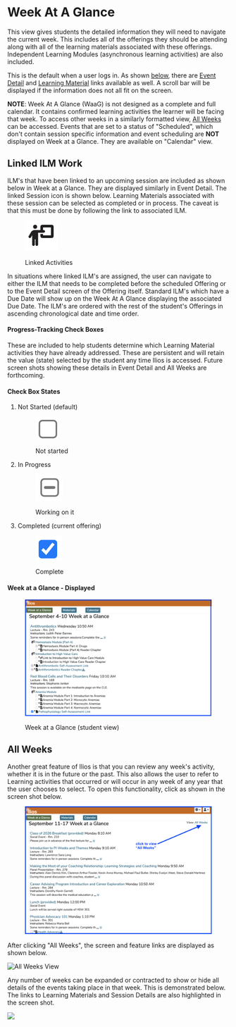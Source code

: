 # Week At A Glance

This view gives students the detailed information they will need to navigate the current week. This includes all of the offerings they should be attending along with all of the learning materials associated with these offerings. Independent Learning Modules (asynchronous learning activities) are also included.

This is the default when a user logs in. As shown [below](https://iliosproject.gitbook.io/ilios-user-guide/dashboard/week-at-a-glance#week-at-a-glance-displayed), there are [Event Detail](https://iliosproject.gitbook.io/ilios-user-guide/dashboard/event-detail-view) and [Learning Material](https://iliosproject.gitbook.io/ilios-user-guide/dashboard/materials-view) links available as well. A scroll bar will be displayed if the information does not all fit on the screen.

**NOTE**: Week At A Glance (WaaG) is not designed as a complete and full calendar. It contains confirmed learning activities the learner will be facing that week. To access other weeks in a similarly formatted view, [All Weeks](https://iliosproject.gitbook.io/ilios-user-guide/dashboard/week-at-a-glance#all-weeks) can be accessed. Events that are set to a status of "Scheduled", which don't contain session specific information and event scheduling are **NOT** displayed on Week at a Glance. They are available on "Calendar" view.&#x20;

## Linked ILM Work

ILM's that have been linked to an upcoming session are included as shown below in Week at a Glance. They are displayed similarly in Event Detail. The linked Session icon is shown below. Learning Materials associated with these session can be selected as completed or in process. The caveat is that this must be done by following the link to associated ILM.

<figure><img src="../.gitbook/assets/Screen Shot 2022-09-09 at 3.33.07 PM.png" alt=""><figcaption><p>Linked Activities</p></figcaption></figure>

In situations where linked ILM's are assigned, the user can navigate to either the ILM that needs to be completed before the scheduled Offering or to the Event Detail screen of the Offering itself. Standard ILM's which have a Due Date will show up on the Week At A Glance displaying the associated Due Date. The ILM's are ordered with the rest of the student's Offerings in ascending chronological date and time order.

#### **Progress-Tracking Check Boxes**&#x20;

These are included to help students determine which Learning Material activities they have already addressed. These are persistent and will retain the value (state) selected by the student any time Ilios is accessed. Future screen shots showing these details in Event Detail and All Weeks are forthcoming.

#### **Check Box States**

1.  Not Started (default)&#x20;

    <figure><img src="../.gitbook/assets/Screen Shot 2022-09-09 at 3.11.28 PM.png" alt=""><figcaption><p>Not started </p></figcaption></figure>
2.  &#x20;In Progress&#x20;

    <figure><img src="../.gitbook/assets/Screen Shot 2022-09-09 at 3.12.57 PM.png" alt=""><figcaption><p>Working on it </p></figcaption></figure>
3.  Completed (current offering)

    <figure><img src="../.gitbook/assets/Screen Shot 2022-09-09 at 3.14.02 PM.png" alt=""><figcaption><p>Complete</p></figcaption></figure>

#### Week at a Glance - Displayed

<figure><img src="../.gitbook/assets/Updated WaaG Student View.png" alt=""><figcaption><p>Week at a Glance (student view)</p></figcaption></figure>

## All Weeks

Another great feature of Ilios is that you can review any week's activity, whether it is in the future or the past. This also allows the user to refer to Learning activities that occurred or will occur in any week of any year that the user chooses to select. To open this functionality, click as shown in the screen shot below.&#x20;

<figure><img src="../.gitbook/assets/all_weeks_starting_pt.png" alt=""><figcaption></figcaption></figure>

After clicking "All Weeks", the screen and feature links are displayed as shown below.

![All Weeks View](../.gitbook/assets/rw\_waag3.png)

Any number of weeks can be expanded or contracted to show or hide all details of the events taking place in that week. This is demonstrated below. The links to Learning Materials and Session Details are also highlighted in the screen shot.

![](../.gitbook/assets/rw\_waag4.png)
